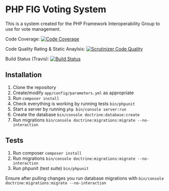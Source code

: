 PHP FIG Voting System
=====================

This is a system created for the PHP Framework Interoperability Group
to use for vote management.

Code Coverage: [![Code Coverage](https://scrutinizer-ci.com/g/michaelcullum/voting-system/badges/coverage.png?b=master)](https://scrutinizer-ci.com/g/michaelcullum/voting-system/?branch=master)

Code Quality Rating & Static Anaylsis: [![Scrutinizer Code Quality](https://scrutinizer-ci.com/g/michaelcullum/voting-system/badges/quality-score.png?b=master)](https://scrutinizer-ci.com/g/michaelcullum/voting-system/?branch=master)

Build Status (Travis): [![Build Status](https://travis-ci.org/michaelcullum/voting-system.svg?branch=master)](https://travis-ci.org/michaelcullum/voting-system)

Installation
------------

1. Clone the repository
2. Create/modify `app/config/parameters.yml` as appropriate
3. Run `composer install`
4. Check everything is working by running tests `bin/phpunit`
5. Start a server by running `php bin/console server:run`
6. Create the database `bin/console doctrine:database:create`
7. Run migrations `bin/console doctrine:migrations:migrate --no-interaction`

Tests
-----

1. Run composer `composer install`
2. Run migrations `bin/console doctrine:migrations:migrate --no-interaction`
3. Run phpunit (test suite) `bin/phpunit`

Ensure after pulling changes you run database migrations with `bin/console doctrine:migrations:migrate --no-interaction`
